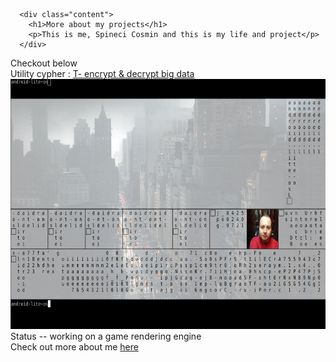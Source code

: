 <DOCTYPE html>
<html>
 
      <div class="content">
        <h1>More about my projects</h1>
        <p>This is me, Spineci Cosmin and this is my life and project</p>
      </div>
 <head> 
Checkout below
 </head>
 <body>
  <div>
  Utility cypher : <a href="https://github.com/drspineci/drspineci.github.io/blob/main/t-encrypting-and-decrypting-files.md" > T- encrypt & decrypt big data  </a>
  </div>
   <section id="about">
      <img src="trainee.png" height="400" width="600"alt="">
      <div class="content">
      </div>
  Status 
  -- working on a game rendering engine
    </section>
 <div>
Check out more about me <a href="https://drspineci.github.io/cv.spineci-PDL.txt" > here</a>
  </div>
 </body>  
  </html>
